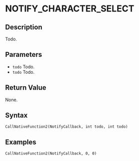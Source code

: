 # NOTIFY_CHARACTER_SELECT

## Description
Todo.

## Parameters
- `todo`
Todo.
- `todo`
Todo.

## Return Value
None.

## Syntax
```
CallNativeFunction2(NotifyCallback, int todo, int todo)
```

## Examples
```
CallNativeFunction2(NotifyCallback, 0, 0)
```